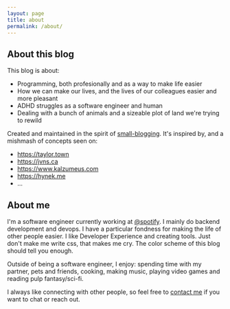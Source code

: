 ```yaml
---
layout: page
title: about
permalink: /about/
---
```


## About this blog

This blog is about:
- Programming, both profesionally and as a way to make life easier
- How we can make our lives, and the lives of our colleagues easier and more pleasant
- ADHD struggles as a software engineer and human
- Dealing with a bunch of animals and a sizeable plot of land we're trying to rewild

Created and maintained in the spirit of [small-blogging](https://tomcritchlow.com/2018/02/23/small-b-blogging/). It's inspired by, and a mishmash of concepts seen on:
- https://taylor.town
- https://jvns.ca
- https://www.kalzumeus.com
- https://hynek.me
- ...


## About me

I'm a software engineer currently working at [@spotify](https://spotify.com). I mainly do backend development and devops. I have a particular fondness for making the life of other people easier. I like Developer Experience and creating tools. Just don't make me write css, that makes me cry. The color scheme of this blog should tell you enough. 

Outside of being a software engineer, I enjoy: spending time with my partner, pets and friends, cooking, making music, playing video games and reading pulp fantasy/sci-fi.

I always like connecting with other people, so feel free to [contact me](/contact) if you want to chat or reach out.
